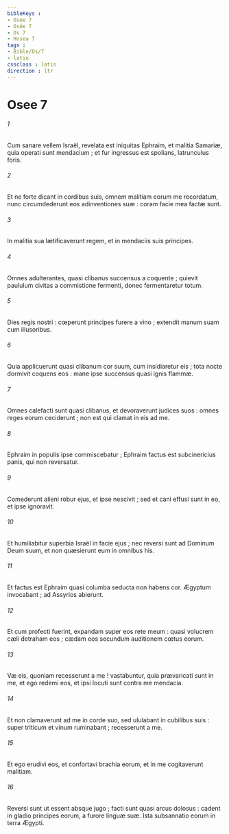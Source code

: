 ```yaml
---
bibleKeys : 
- Osee 7
- Osée 7
- Os 7
- Hosea 7
tags : 
- Bible/Os/7
- latin
cssclass : latin
direction : ltr
---
```


# Osee 7

###### 1
Cum sanare vellem Israël, revelata est iniquitas Ephraim, et malitia Samariæ, quia operati sunt mendacium ; et fur ingressus est spolians, latrunculus foris.
###### 2
Et ne forte dicant in cordibus suis, omnem malitiam eorum me recordatum, nunc circumdederunt eos adinventiones suæ : coram facie mea factæ sunt.
###### 3
In malitia sua lætificaverunt regem, et in mendaciis suis principes.
###### 4
Omnes adulterantes, quasi clibanus succensus a coquente ; quievit paululum civitas a commistione fermenti, donec fermentaretur totum.
###### 5
Dies regis nostri : cœperunt principes furere a vino ; extendit manum suam cum illusoribus.
###### 6
Quia applicuerunt quasi clibanum cor suum, cum insidiaretur eis ; tota nocte dormivit coquens eos : mane ipse succensus quasi ignis flammæ.
###### 7
Omnes calefacti sunt quasi clibanus, et devoraverunt judices suos : omnes reges eorum ceciderunt ; non est qui clamat in eis ad me.
###### 8
Ephraim in populis ipse commiscebatur ; Ephraim factus est subcinericius panis, qui non reversatur.
###### 9
Comederunt alieni robur ejus, et ipse nescivit ; sed et cani effusi sunt in eo, et ipse ignoravit.
###### 10
Et humiliabitur superbia Israël in facie ejus ; nec reversi sunt ad Dominum Deum suum, et non quæsierunt eum in omnibus his.
###### 11
Et factus est Ephraim quasi columba seducta non habens cor. Ægyptum invocabant ; ad Assyrios abierunt.
###### 12
Et cum profecti fuerint, expandam super eos rete meum : quasi volucrem cæli detraham eos ; cædam eos secundum auditionem cœtus eorum.
###### 13
Væ eis, quoniam recesserunt a me ! vastabuntur, quia prævaricati sunt in me, et ego redemi eos, et ipsi locuti sunt contra me mendacia.
###### 14
Et non clamaverunt ad me in corde suo, sed ululabant in cubilibus suis : super triticum et vinum ruminabant ; recesserunt a me.
###### 15
Et ego erudivi eos, et confortavi brachia eorum, et in me cogitaverunt malitiam.
###### 16
Reversi sunt ut essent absque jugo ; facti sunt quasi arcus dolosus : cadent in gladio principes eorum, a furore linguæ suæ. Ista subsannatio eorum in terra Ægypti.
